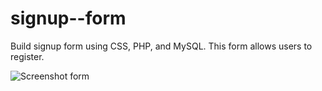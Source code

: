 # signup--form
 Build signup form using CSS, PHP, and MySQL. This form allows users to register.

![Screenshot form](https://github.com/sonalwije333/signup--form/assets/115214286/14d02e83-c603-4c0e-a5f9-0e1f4a1e296b)
